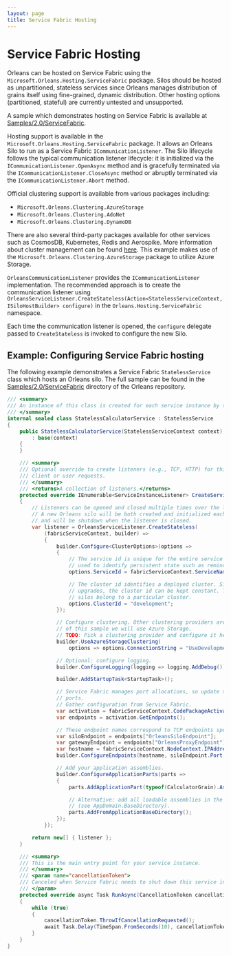 ```yaml
---
layout: page
title: Service Fabric Hosting
---
```

# Service Fabric Hosting

Orleans can be hosted on Service Fabric using the `Microsoft.Orleans.Hosting.ServiceFabric` package.
Silos should be hosted as unpartitioned, stateless services since Orleans manages distribution of grains itself using fine-grained, dynamic distribution. Other hosting options (partitioned, stateful) are currently untested and unsupported.

A sample which demonstrates hosting on Service Fabric is available at [Samples/2.0/ServiceFabric](https://github.com/dotnet/orleans/tree/master/Samples/2.0/ServiceFabric).

Hosting support is available in the `Microsoft.Orleans.Hosting.ServiceFabric` package. It allows an Orleans Silo to run as a Service Fabric `ICommunicationListener`. The Silo lifecycle follows the typical communication listener lifecycle: it is initialized via the `ICommunicationListener.OpenAsync` method and is gracefully terminated via the `ICommunicationListener.CloseAsync` method or abruptly terminated via the `ICommunicationListener.Abort` method.

Official clustering support is available from various packages including:
* `Microsoft.Orleans.Clustering.AzureStorage`
* `Microsoft.Orleans.Clustering.AdoNet`
* `Microsoft.Orleans.Clustering.DynamoDB`

There are also several third-party packages available for other services such as CosmosDB, Kubernetes, Redis and Aerospike. More information about cluster management can be found [here](https://dotnet.github.io/orleans/docs/implementation/cluster_management.html). This example makes use of the `Microsoft.Orleans.Clustering.AzureStorage` package to utilize Azure Storage.

`OrleansCommunicationListener` provides the `ICommunicationListener` implementation. The recommended approach is to create the communication listener using `OrleansServiceListener.CreateStateless(Action<StatelessServiceContext, ISiloHostBuilder> configure)` in the `Orleans.Hosting.ServiceFabric` namespace.

Each time the communication listener is opened, the `configure` delegate passed to `CreateStateless` is invoked to configure the new Silo.

## Example: Configuring Service Fabric hosting

The following example demonstrates a Service Fabric `StatelessService` class which hosts an Orleans silo. The full sample can be found in the [Samples/2.0/ServiceFabric](https://github.com/dotnet/orleans/tree/master/Samples/2.0/ServiceFabric) directory of the Orleans repository.

```csharp
/// <summary>
/// An instance of this class is created for each service instance by the Service Fabric runtime.
/// </summary>
internal sealed class StatelessCalculatorService : StatelessService
{
    public StatelessCalculatorService(StatelessServiceContext context)
        : base(context)
    {
    }

    /// <summary>
    /// Optional override to create listeners (e.g., TCP, HTTP) for this service replica to handle
    /// client or user requests.
    /// </summary>
    /// <returns>A collection of listeners.</returns>
    protected override IEnumerable<ServiceInstanceListener> CreateServiceInstanceListeners()
    {
        // Listeners can be opened and closed multiple times over the lifetime of a service instance.
        // A new Orleans silo will be both created and initialized each time the listener is opened
        // and will be shutdown when the listener is closed.
        var listener = OrleansServiceListener.CreateStateless(
            (fabricServiceContext, builder) =>
            {
                builder.Configure<ClusterOptions>(options =>
                {
                    // The service id is unique for the entire service over its lifetime. This is
                    // used to identify persistent state such as reminders and grain state.
                    options.ServiceId = fabricServiceContext.ServiceName.ToString();

                    // The cluster id identifies a deployed cluster. Since Service Fabric uses rolling
                    // upgrades, the cluster id can be kept constant. This is used to identify which
                    // silos belong to a particular cluster.
                    options.ClusterId = "development";
                });

                // Configure clustering. Other clustering providers are available, but for the purpose
                // of this sample we will use Azure Storage.
                // TODO: Pick a clustering provider and configure it here.
                builder.UseAzureStorageClustering(
                    options => options.ConnectionString = "UseDevelopmentStorage=true");

                // Optional: configure logging.
                builder.ConfigureLogging(logging => logging.AddDebug());

                builder.AddStartupTask<StartupTask>();

                // Service Fabric manages port allocations, so update the configuration using those
                // ports.
                // Gather configuration from Service Fabric.
                var activation = fabricServiceContext.CodePackageActivationContext;
                var endpoints = activation.GetEndpoints();

                // These endpoint names correspond to TCP endpoints specified in ServiceManifest.xml
                var siloEndpoint = endpoints["OrleansSiloEndpoint"];
                var gatewayEndpoint = endpoints["OrleansProxyEndpoint"];
                var hostname = fabricServiceContext.NodeContext.IPAddressOrFQDN;
                builder.ConfigureEndpoints(hostname, siloEndpoint.Port, gatewayEndpoint.Port);

                // Add your application assemblies.
                builder.ConfigureApplicationParts(parts =>
                {
                    parts.AddApplicationPart(typeof(CalculatorGrain).Assembly).WithReferences();

                    // Alternative: add all loadable assemblies in the current base path
                    // (see AppDomain.BaseDirectory).
                    parts.AddFromApplicationBaseDirectory();
                });
            });

        return new[] { listener };
    }

    /// <summary>
    /// This is the main entry point for your service instance.
    /// </summary>
    /// <param name="cancellationToken">
    /// Canceled when Service Fabric needs to shut down this service instance.
    /// </param>
    protected override async Task RunAsync(CancellationToken cancellationToken)
    {
        while (true)
        {
            cancellationToken.ThrowIfCancellationRequested();
            await Task.Delay(TimeSpan.FromSeconds(10), cancellationToken);
        }
    }
}
```
